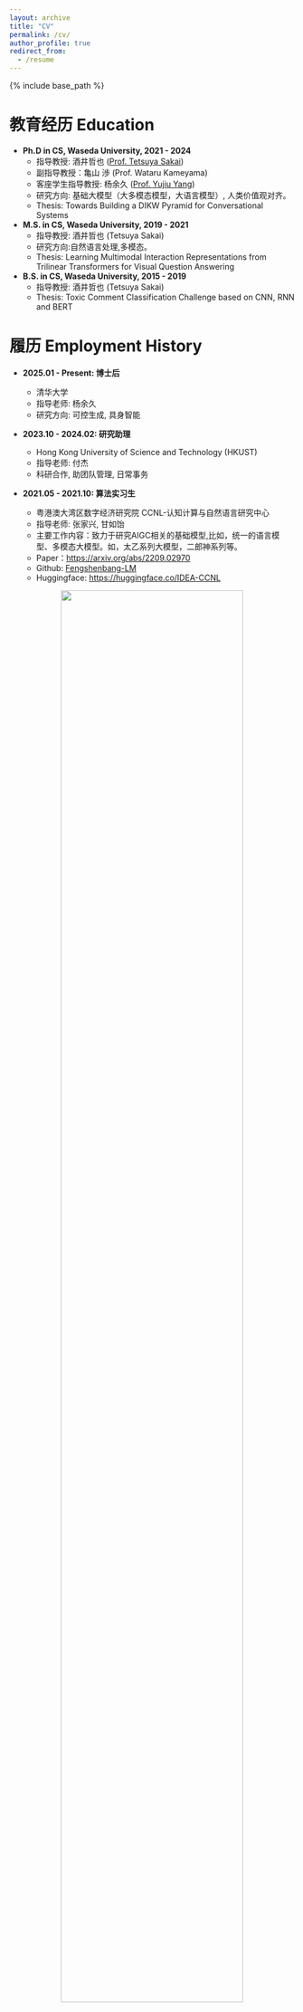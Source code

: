 ```yaml
---
layout: archive
title: "CV"
permalink: /cv/
author_profile: true
redirect_from:
  - /resume
---
```


{% include base_path %}

教育经历 Education
======
* **Ph.D in CS, Waseda University, 2021 - 2024**
  * 指导教授: 酒井哲也 ([Prof. Tetsuya Sakai](http://sakailab.com/tetsuya/))
  * 副指导教授：亀山 渉 (Prof. Wataru Kameyama)
  * 客座学生指导教授: 杨余久 ([Prof. Yujiu Yang](https://www.sigs.tsinghua.edu.cn/yyj_en/main.htm))
  * 研究方向: 基础大模型（大多模态模型，大语言模型）, 人类价值观对齐。
  * Thesis: Towards Building a DIKW Pyramid for Conversational Systems
* **M.S. in CS, Waseda University, 2019 - 2021**
  * 指导教授: 酒井哲也 (Tetsuya Sakai)
  * 研究方向:自然语言处理,多模态。
  * Thesis: Learning Multimodal Interaction Representations from Trilinear Transformers for Visual Question Answering
* **B.S. in CS, Waseda University, 2015 - 2019**
  * 指导教授: 酒井哲也 (Tetsuya Sakai)
  * Thesis: Toxic Comment Classification Challenge based on CNN, RNN and BERT

履历 Employment History
======
* **2025.01 - Present: 博士后**
  * 清华大学
  * 指导老师: 杨余久
  * 研究方向: 可控生成, 具身智能

* **2023.10 - 2024.02: 研究助理**
  * Hong Kong University of Science and Technology (HKUST)
  * 指导老师: 付杰
  * 科研合作, 助团队管理, 日常事务

* **2021.05 - 2021.10: 算法实习生**
  * 粤港澳大湾区数字经济研究院 CCNL-认知计算与自然语言研究中心
  * 指导老师: 张家兴, 甘如饴
  * 主要工作内容：致力于研究AIGC相关的基础模型,比如，统一的语言模型、多模态大模型。如，太乙系列大模型，二郎神系列等。
  * Paper：https://arxiv.org/abs/2209.02970
  * Github: [Fengshenbang-LM](https://github.com/IDEA-CCNL/Fengshenbang-LM)
  * Huggingface: https://huggingface.co/IDEA-CCNL

<p align=center>
  <img src="/images/cv/fsb-project.png" width="80%">
</p>

* **2021.05 - 2021.10: 策略算法实习生**
  * 深圳市腾讯计算机系统有限公司 CDG-广告产品技术部
  * 指导老师: 杨建博
  * 主要工作内容：多模态广告推荐相关的研究 (多模态图神经网络, 已中ACM MM 2022)

<p align="center">
  <img src="/images/cv/c1.png" width="40%">
  <img src="/images/cv/c2.png" width="40%">
</p>

专业服务 Professional Services
======

**审稿员**
  * 会议； SIGIR, ACL, EMNLP, ACM MM, CVPR, CoLM
  * 期刊: TCSVT

**组织者**

* [NTCIR 2022 WWW-4 Task](https://research.nii.ac.jp/ntcir/ntcir-16/organizers.html)

这个任务主要是即时网络搜索（即针对给定的搜索主题进行网页的排名检索），其中包括中文和英文子任务。任务的目标是量化网络搜索技术的进步（以搜索引擎结果页面“首屏”的质量为标准），并解决可重复性（即某个研究小组X报告的结果能否在相同数据上被研究小组Y复现）和可再现性（即某个研究小组X报告的结果能否在不同数据上被研究小组Y再现）的问题。

* [NTCIR 2025 FairWeb-2 Task](https://research.nii.ac.jp/ntcir/ntcir-18/organizers.html)

该任务包含两个子任务：Web搜索(WS)子任务和对话式搜索(CS)子任务。主要研究问题：对于那些不如其他实体知名但同样相关的实体，能否在搜索结果中给予应有的曝光度？即，任务不仅关注相关性，还关注从多个角度确保搜索结果的公平曝光。与上一届（NTCIR-17 Fair Web-1）的主要区别：WS子任务新增了可复现性（reproducibility）要求。CS子任务是新引入的，用于处理文本对话场景下的搜索。目标：推动公平信息检索和推荐，鼓励参与者从不同视角考虑搜索公平性。

**教程讲师 (Tutorial Speaker)**

* NCAA 2023: [Large Models bridge the Digital-Real World Gap: from Understanding to Generation](https://dl2link.com/ncaa2023/program/tutorialSpeakers/#page-anchor)

**特邀作者**

* 2023.04 - 2024.02: [Readpaper](https://readpaper.com/new)
* 论文阅读，学术趋势等

<p align=center>
  <img src="/images/cv/readpaper.png" width="80%">
</p>

Publications
======
Details in [Publications Page](https://wangjunjie-ai.github.io/publications/)

  <ul>{% for post in site.publications reversed %}
    {% include archive-single-cv.html %}
  {% endfor %}</ul>
  
Talks
======
  <ul>{% for post in site.talks reversed %}
    {% include archive-single-talk-cv.html  %}
  {% endfor %}</ul>
  
<!-- Teaching
======
  <ul>{% for post in site.teaching reversed %}
    {% include archive-single-cv.html %}
  {% endfor %}</ul> -->
  
MOOC 证书
======

主要是大一和大二期间获得的MOOC证书，约40张

<p align="center">
  <img src="/images/cv/c3.png" width="80%"><br>
  <img src="/images/cv/c4.png" width="80%"><br>
  <img src="/images/cv/c5.png" width="80%"><br>
  <img src="/images/cv/c6.png" width="80%"><br>
  <img src="/images/cv/c6.png" width="80%">
</p>

Language
======
* 中文 / 英语 / 粤语 / 日语
